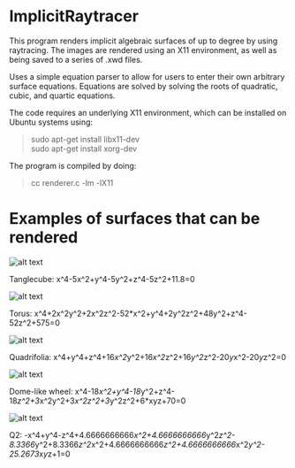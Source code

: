 # ImplicitRaytracer
This program renders implicit algebraic surfaces of up to degree by using raytracing. The images are rendered using an X11 environment, as well as being saved to a series of .xwd files. 

Uses a simple equation parser to allow for users to enter their own arbitrary surface equations. Equations are solved by solving the roots of quadratic, cubic, and quartic equations.

The code requires an underlying X11 environment, which can be installed on Ubuntu systems using:
  >sudo  apt-get  install  libx11-dev     
  >sudo  apt-get  install  xorg-dev

The program is compiled by doing:
  >cc renderer.c -lm -lX11
 
 # Examples of surfaces that can be rendered 
 ![alt text](https://i.imgur.com/rlY3oqY.png)
 
 Tanglecube: x^4-5x^2+y^4-5y^2+z^4-5z^2+11.8=0
 
 ![alt text](https://i.imgur.com/rlY3oqY.png)
 
 Torus: x^4+2x^2y^2+2x^2z^2-52*x^2+y^4+2y^2z^2+48y^2+z^4-52z^2+575=0
 
  
 ![alt text](https://i.imgur.com/0MUS24b.png)
 
 Quadrifolia: x^4+y^4+z^4+16*x^2*y^2+16*x^2*z^2+16*y^2*z^2-20*y*x^2-20*y*z^2=0
 
 
 ![alt text](https://i.imgur.com/Mz4zVnI.png)
 
 Dome-like wheel: x^4-18*x^2+y^4-18*y^2+z^4-18*z^2+3*x^2y^2+3*x^2z^2+3*y^2z^2+6*xyz+70=0
 
 
 ![alt text](https://i.imgur.com/M5MCtnD.png)
 
 Q2: -x^4+y^4-z^4+4.6666666666*x^2+4.6666666666*y^2*z^2-8.3366*y^2+8.3366*z^2*x^2+4.6666666666*z^2+4.6666666666*x^2*y^2-25.2673*x*y*z+1=0
 
 
 
